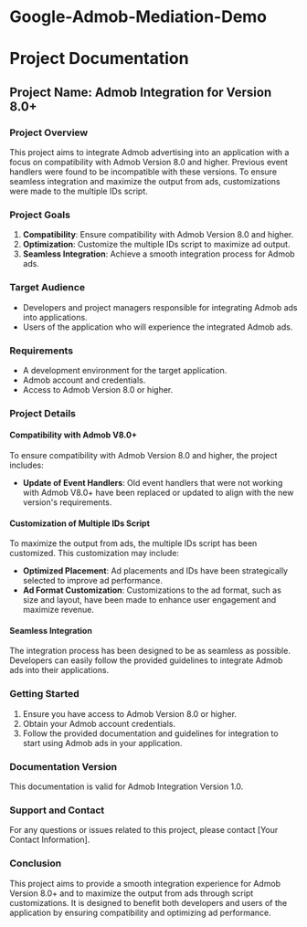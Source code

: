 # Google-Admob-Mediation-Demo
# Project Documentation

## Project Name: Admob Integration for Version 8.0+

### Project Overview

This project aims to integrate Admob advertising into an application with a focus on compatibility with Admob Version 8.0 and higher. Previous event handlers were found to be incompatible with these versions. To ensure seamless integration and maximize the output from ads, customizations were made to the multiple IDs script.

### Project Goals

1. **Compatibility**: Ensure compatibility with Admob Version 8.0 and higher.
2. **Optimization**: Customize the multiple IDs script to maximize ad output.
3. **Seamless Integration**: Achieve a smooth integration process for Admob ads.

### Target Audience

- Developers and project managers responsible for integrating Admob ads into applications.
- Users of the application who will experience the integrated Admob ads.

### Requirements

- A development environment for the target application.
- Admob account and credentials.
- Access to Admob Version 8.0 or higher.

### Project Details

#### Compatibility with Admob V8.0+

To ensure compatibility with Admob Version 8.0 and higher, the project includes:

- **Update of Event Handlers**: Old event handlers that were not working with Admob V8.0+ have been replaced or updated to align with the new version's requirements.

#### Customization of Multiple IDs Script

To maximize the output from ads, the multiple IDs script has been customized. This customization may include:

- **Optimized Placement**: Ad placements and IDs have been strategically selected to improve ad performance.
- **Ad Format Customization**: Customizations to the ad format, such as size and layout, have been made to enhance user engagement and maximize revenue.

#### Seamless Integration

The integration process has been designed to be as seamless as possible. Developers can easily follow the provided guidelines to integrate Admob ads into their applications.

### Getting Started

1. Ensure you have access to Admob Version 8.0 or higher.
2. Obtain your Admob account credentials.
3. Follow the provided documentation and guidelines for integration to start using Admob ads in your application.

### Documentation Version

This documentation is valid for Admob Integration Version 1.0.

### Support and Contact

For any questions or issues related to this project, please contact [Your Contact Information].

### Conclusion

This project aims to provide a smooth integration experience for Admob Version 8.0+ and to maximize the output from ads through script customizations. It is designed to benefit both developers and users of the application by ensuring compatibility and optimizing ad performance.
